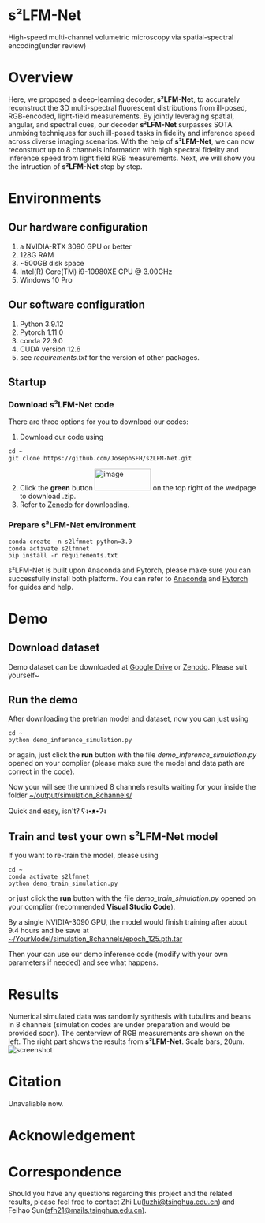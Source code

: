 # s²LFM-Net
High-speed multi-channel volumetric microscopy via spatial-spectral encoding(under review)
# Overview
Here, we proposed a deep-learning decoder, **s²LFM-Net**, to accurately reconstruct the 3D multi-spectral fluorescent distributions from ill-posed, RGB-encoded, light-field measurements. By jointly leveraging spatial, angular, and spectral cues, our decoder **s²LFM-Net** surpasses SOTA unmixing techniques for such ill-posed tasks in fidelity and inference speed across diverse imaging scenarios. With the help of **s²LFM-Net**, we can now reconstruct up to 8 channels information with high spectral fidelity and inference speed from light field RGB measurements. Next, we will show you the intruction of **s²LFM-Net** step by step.
# Environments
## Our hardware configuration
1. a NVIDIA-RTX 3090 GPU or better
2. 128G RAM
3. ~500GB disk space
4. Intel(R) Core(TM) i9-10980XE CPU @ 3.00GHz
5. Windows 10 Pro
## Our software configuration
1. Python 3.9.12
2. Pytorch 1.11.0
3. conda 22.9.0
4. CUDA version 12.6
5. see _requirements.txt_ for the version of other packages.
## Startup
### Download s²LFM-Net code
There are three options for you to download our codes:
1. Download our code using
```
cd ~
git clone https://github.com/JosephSFH/s2LFM-Net.git
```
2. Click the **green** button <img width="114" height="44" alt="image" src="https://github.com/user-attachments/assets/1678941c-89cb-407e-a151-ce311bd5e25a" /> on the top right of the wedpage to download .zip.
3. Refer to [Zenodo](https://doi.org/10.5281/zenodo.15905791) for downloading.
### Prepare s²LFM-Net environment
```
conda create -n s2lfmnet python=3.9
conda activate s2lfmnet
pip install -r requirements.txt
```
s²LFM-Net is built upon Anaconda and Pytorch, please make sure you can successfully install both platform. You can refer to [Anaconda](https://docs.conda.io/projects/conda/en/stable/user-guide/index.html) and [Pytorch](https://pytorch.org/) for guides and help.
# Demo
## Download dataset
Demo dataset can be downloaded at [Google Drive](https://drive.google.com/drive/folders/1u-rY2btQbRUWsy6I7mF9r_Qjni_8b5W0?usp=sharing) or [Zenodo](https://doi.org/10.5281/zenodo.15905791). Please suit yourself~
## Run the demo
After downloading the pretrian model and dataset, now you can just using
```
cd ~
python demo_inference_simulation.py
```
or again, just click the **run** button with the file _demo_inference_simulation.py_ opened on your complier (please make sure the model and data path are correct in the code).

Now your will see the unmixed 8 channels results waiting for your inside the folder <ins>~/output/simulation_8channels/</ins>

Quick and easy, isn't? ʕง•ᴥ•ʔง
## Train and test your own s²LFM-Net model
If you want to re-train the model, please using
```
cd ~
conda activate s2lfmnet
python demo_train_simulation.py
```
or just click the **run** button with the file _demo_train_simulation.py_ opened on your complier (recommended **Visual Studio Code**).

By a single NVIDIA-3090 GPU, the model would finish training after about 9.4 hours and be save at <ins>~/YourModel/simulation_8channels/epoch_125.pth.tar </ins>

Then your can use our demo inference code (modify with your own parameters if needed) and see what happens.

# Results
Numerical simulated data was randomly synthesis with tubulins and beans in 8 channels (simulation codes are under preparation and would be provided soon). The centerview of RGB measurements are shown on the left. The right part shows the results from **s²LFM-Net**. Scale bars, 20μm.
![screenshot](https://github.com/user-attachments/assets/66c3f53a-5382-44ee-9002-99bb4d7cb4a2)

# Citation
Unavaliable now.
# Acknowledgement

# Correspondence
Should you have any questions regarding this project and the related results, please feel free to contact Zhi Lu([luzhi@tsinghua.edu.cn](luzhi@tsinghua.edu.cn)) and Feihao Sun([sfh21@mails.tsinghua.edu.cn](sfh21@mails.tsinghua.edu.cn)).
